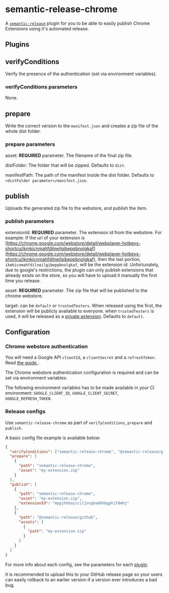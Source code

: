 # semantic-release-chrome

A [`semantic-release`](https://github.com/semantic-release/semantic-release) plugin for you to be able to easily publish Chrome Extensions using it's automated release.

## Plugins

## verifyConditions

Verify the presence of the authentication (set via environment variables).

### verifyConditions parameters

None.

## prepare

Write the correct version to the `manifest.json` and creates a zip file of the whole dist folder.

### prepare parameters

asset: **REQUIRED** parameter. The filename of the final zip file.

distFolder: The folder that will be zipped. Defaults to `dist`.

manifestPath: The path of the manifest inside the dist folder. Defaults to `<distFolder parameter>/manifest.json`.

## publish

Uploads the generated zip file to the webstore, and publish the item.

### publish parameters

extensionId: **REQUIRED** parameter. The extension id from the webstore. For example: If the url of your extension is [https://chrome.google.com/webstore/detail/webplayer-hotkeys-shortcu/ikmkicnmahfdilneilgibeppbnolgkaf](https://chrome.google.com/webstore/detail/webplayer-hotkeys-shortcu/ikmkicnmahfdilneilgibeppbnolgkaf), then the last portion, `ikmkicnmahfdilneilgibeppbnolgkaf`, will be the extension id. Unfortunately, due to google's restrictions, the plugin can only publish extensions that already exists on the store, so you will have to upload it manually the first time you release.

asset: **REQUIRED** parameter. The zip file that will be published to the chrome webstore.

target: can be `default` or `trustedTesters`. When released using the first, the extension will be publicly available to everyone. when `trustedTesters` is used, it will be released as a [private extension](https://support.google.com/chrome/a/answer/2663860). Defaults to `default`.

## Configuration

### Chrome webstore authentication

You will need a Google API `clientId`, a `clientSecret` and a `refreshToken`. Read [the guide.](Authentication.md).

The Chrome webstore authentication configuration is required and can be set via environment variables.

The following environment variables has to be made available in your CI environment: `GOOGLE_CLIENT_ID`, `GOOGLE_CLIENT_SECRET`, `GOOGLE_REFRESH_TOKEN`.

### Release configs

Use `semantic-release-chrome` as part of `verifyConditions`, `prepare` and `publish`.

A basic config file example is available below:

```json
{
  "verifyConditions": ["semantic-release-chrome", "@semantic-release/github"],
  "prepare": [
    {
      "path": "semantic-release-chrome",
      "asset": "my-extension.zip"
    }
  ],
  "publish": [
    {
      "path": "semantic-release-chrome",
      "asset": "my-extension.zip",
      "extensionId": "mppjhhbajcciljocgbadbhbgphjfdmhj"
    },
    {
      "path": "@semantic-release/github",
      "assets": [
        {
          "path": "my-extension.zip"
        }
      ]
    }
  ]
}
```

For more info about each config, see the parameters for each [plugin](#plugins).

It is recommended to upload this to your GitHub release page so your users can easily rollback to an earlier version if a version ever introduces a bad bug.
